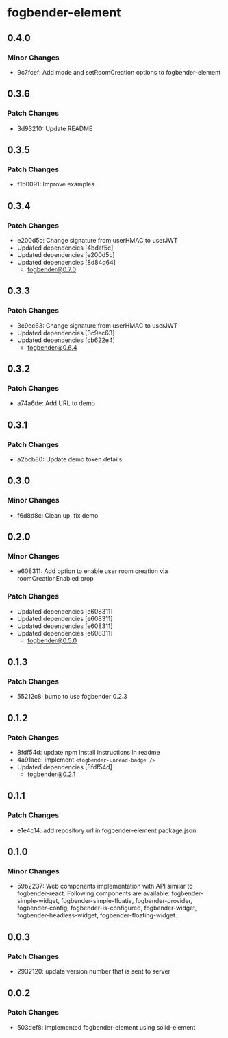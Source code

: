 # fogbender-element

## 0.4.0

### Minor Changes

- 9c7fcef: Add mode and setRoomCreation options to fogbender-element

## 0.3.6

### Patch Changes

- 3d93210: Update README

## 0.3.5

### Patch Changes

- f1b0091: Improve examples

## 0.3.4

### Patch Changes

- e200d5c: Change signature from userHMAC to userJWT
- Updated dependencies [4bdaf5c]
- Updated dependencies [e200d5c]
- Updated dependencies [8d84d64]
  - fogbender@0.7.0

## 0.3.3

### Patch Changes

- 3c9ec63: Change signature from userHMAC to userJWT
- Updated dependencies [3c9ec63]
- Updated dependencies [cb622e4]
  - fogbender@0.6.4

## 0.3.2

### Patch Changes

- a74a6de: Add URL to demo

## 0.3.1

### Patch Changes

- a2bcb80: Update demo token details

## 0.3.0

### Minor Changes

- f6d8d8c: Clean up, fix demo

## 0.2.0

### Minor Changes

- e608311: Add option to enable user room creation via roomCreationEnabled prop

### Patch Changes

- Updated dependencies [e608311]
- Updated dependencies [e608311]
- Updated dependencies [e608311]
- Updated dependencies [e608311]
  - fogbender@0.5.0

## 0.1.3

### Patch Changes

- 55212c8: bump to use fogbender 0.2.3

## 0.1.2

### Patch Changes

- 8fdf54d: update npm install instructions in readme
- 4a91aee: implement `<fogbender-unread-badge />`
- Updated dependencies [8fdf54d]
  - fogbender@0.2.1

## 0.1.1

### Patch Changes

- e1e4c14: add repository url in fogbender-element package.json

## 0.1.0

### Minor Changes

- 59b2237: Web components implementation with API similar to fogbender-react. Following components are available: fogbender-simple-widget, fogbender-simple-floatie, fogbender-provider, fogbender-config, fogbender-is-configured, fogbender-widget, fogbender-headless-widget, fogbender-floating-widget.

## 0.0.3

### Patch Changes

- 2932120: update version number that is sent to server

## 0.0.2

### Patch Changes

- 503def8: implemented fogbender-element using solid-element
